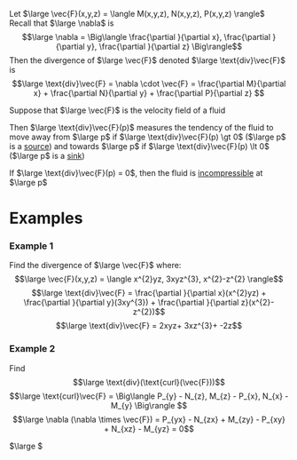 
Let $\large \vec{F}(x,y,z) = \langle M(x,y,z), N(x,y,z), P(x,y,z) \rangle$
Recall that $\large \nabla$ is
$$\large \nabla = \Big\langle \frac{\partial }{\partial x}, \frac{\partial }{\partial y}, \frac{\partial }{\partial z} \Big\rangle$$
Then the divergence of $\large \vec{F}$ denoted $\large \text{div}\vec{F}$ is
$$\large \text{div}\vec{F} = \nabla \cdot \vec{F} =  \frac{\partial M}{\partial x} +  \frac{\partial N}{\partial y} + \frac{\partial P}{\partial z} $$




Suppose that $\large \vec{F}$ is the velocity field of a fluid

Then $\large \text{div}\vec{F}(p)$ measures the tendency of the fluid to move away from $\large p$ if
$\large \text{div}\vec{F}(p) \gt 0$  ($\large p$ is a <u>source</u>)
and towards $\large p$ if
$\large \text{div}\vec{F}(p) \lt 0$  ($\large p$ is a <u>sink</u>)

If $\large \text{div}\vec{F}(p) = 0$, then the fluid is <u>incompressible</u> at $\large p$

# Examples

### Example 1
Find the divergence of $\large \vec{F}$ where:
$$\large \vec{F}(x,y,z) = \langle x^{2}yz, 3xyz^{3}, x^{2}-z^{2} \rangle$$
$$\large \text{div}\vec{F} = \frac{\partial }{\partial x}(x^{2}yz) + \frac{\partial }{\partial y}(3xy^{3}) + \frac{\partial }{\partial z}(x^{2}-z^{2})$$
$$\large \text{div}\vec{F} = 2xyz+ 3xz^{3}+ -2z$$

### Example 2

Find
$$\large \text{div}(\text{curl}(\vec{F}))$$
$$\large \text{curl}\vec{F} = \Big\langle P_{y} - N_{z}, M_{z} - P_{x}, N_{x} - M_{y} \Big\rangle $$
$$\large \nabla (\nabla \times \vec{F}) = P_{yx} - N_{zx} + M_{zy} - P_{xy} + N_{xz} - M_{yz} = 0$$

$\large $